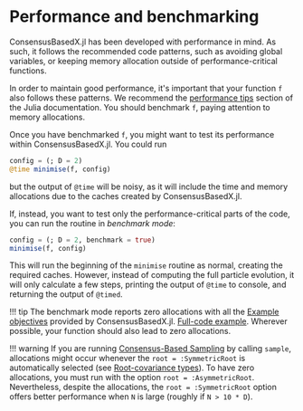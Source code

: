 # Performance and benchmarking

ConsensusBasedX.jl has been developed with performance in mind. As such, it follows the recommended code patterns, such as avoiding global variables, or keeping memory allocation outside of performance-critical functions.

In order to maintain good performance, it's important that your function `f` also follows these patterns. We recommend the [performance tips](https://docs.julialang.org/en/v1/manual/performance-tips/) section of the Julia documentation. You should benchmark `f`, paying attention to memory allocations.

Once you have benchmarked `f`, you might want to test its performance within ConsensusBasedX.jl. You could run
```julia
config = (; D = 2)
@time minimise(f, config)
```
but the output of `@time` will be noisy, as it will include the time and memory allocations due to the caches created by ConsensusBasedX.jl. 

If, instead, you want to test only the performance-critical parts of the code, you can run the routine in *benchmark mode*:
```julia
config = (; D = 2, benchmark = true)
minimise(f, config)
```
This will run the beginning of the `minimise` routine as normal, creating the required caches. However, instead of computing the full particle evolution, it will only calculate a few steps, printing the output of `@time` to console, and returning the output of `@timed`.

!!! tip
    The benchmark mode reports zero allocations with all the [Example objectives](@ref) provided by ConsensusBasedX.jl. [Full-code example](https://github.com/PdIPS/ConsensusBasedX.jl/blob/main/examples/advanced_usage/benchmark.jl). Wherever possible, your function should also lead to zero allocations.

!!! warning
    If you are running [Consensus-Based Sampling](@ref) by calling `sample`, allocations might occur whenever the `root = :SymmetricRoot` is automatically selected (see [Root-covariance types](@ref)). To have zero allocations, you must run with the option `root = :AsymmetricRoot`. Nevertheless, despite the allocations, the `root = :SymmetricRoot` option offers better performance when `N` is large (roughly if `N > 10 * D`).
